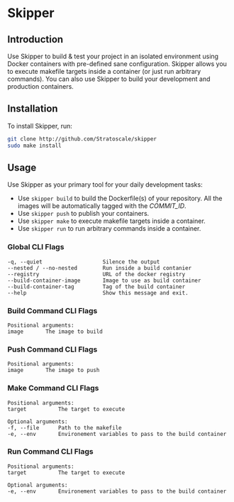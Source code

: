 # Skipper

## Introduction

Use Skipper to build & test your project in an isolated environment using Docker containers with pre-defined sane configuration.
Skipper allows you to execute makefile targets inside a container (or just run arbitrary commands). You can also use Skipper to build your development and production containers.

## Installation

To install Skipper, run:
``` bash 
git clone http://github.com/Stratoscale/skipper
sudo make install
```

## Usage

Use Skipper as your primary tool for your daily development tasks:
* Use `skipper build` to build the Dockerfile(s) of your repository. All the images will be automatically tagged with the *COMMIT_ID*.
* Use `skipper push` to publish your containers.
* Use `skipper make` to execute makefile targets inside a container.
* Use `skipper run` to run arbitrary commands inside a container.

### Global CLI Flags

```
-q, --quiet                   Silence the output
--nested / --no-nested        Run inside a build contanier
--registry                    URL of the docker registry
--build-container-image       Image to use as build container
--build-container-tag         Tag of the build container
--help                        Show this message and exit.
```

### Build Command CLI Flags

```
Positional arguments:
image       The image to build
```

### Push Command CLI Flags

```
Positional arguments:
image       The image to push
```
### Make Command CLI Flags

```
Positional arguments:
target          The target to execute

Optional arguments:
-f, --file      Path to the makefile
-e, --env       Environement variables to pass to the build container
```

### Run Command CLI Flags

```
Positional arguments:
target          The target to execute

Optional arguments:
-e, --env       Environement variables to pass to the build container
```
